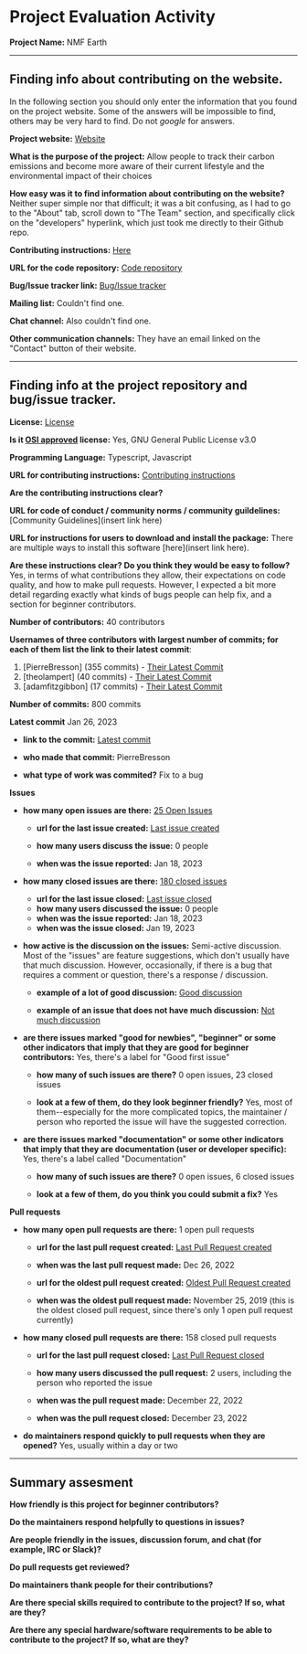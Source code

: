 # Project Evaluation Activity



__Project Name:__  NMF Earth


---

## Finding info about contributing on the website.

In the following section you should only enter the information that you
found on the project website. Some of the answers will be impossible to find, others
may be very hard to find. Do not _google_ for answers.

__Project website:__ [Website](https://nmf.earth/index.html)


__What is the purpose of the project:__ Allow people to track their carbon emissions and become more aware of their current lifestyle and the environmental impact of their choices


__How easy was it to find information about contributing on the website?__ Neither super simple nor that difficult; it was a bit confusing, as I had to go to the "About" tab, scroll down to "The Team" section, and specifically click on the "developers" hyperlink, which just took me directly to their Github repo.


__Contributing instructions:__ [Here](https://github.com/NMF-earth/nmf-app/blob/main/contributing.md) 

__URL for the code repository:__ [Code repository](https://github.com/NMF-earth/nmf-app)

__Bug/Issue tracker link:__ [Bug/Issue tracker](https://github.com/NMF-earth/nmf-app/issues)

__Mailing list:__ Couldn't find one.

__Chat channel:__ Also couldn't find one.

__Other communication channels:__ They have an email linked on the "Contact" button of their website.


---

## Finding info at the project repository and bug/issue tracker.

__License:__ [License](https://github.com/NMF-earth/nmf-app/blob/main/LICENSE)

__Is it [OSI approved](https://opensource.org/licenses/alphabetical) license:__ Yes, GNU General Public License v3.0

__Programming Language:__ Typescript, Javascript

__URL for contributing instructions:__ [Contributing instructions](https://github.com/NMF-earth/nmf-app/blob/main/contributing.md)

__Are the contributing instructions clear?__ 


__URL for code of conduct / community norms / community guildelines:__ [Community Guidelines](insert link here)

__URL for instructions for users to download and install the package:__ There are multiple ways to install this software [here](insert link here). 


__Are these instructions clear? Do you think they would be easy to follow?__ Yes, in terms of what contributions they allow, their expectations on code quality, and how to make pull requests. However, I expected a bit more detail regarding exactly what kinds of bugs people can help fix, and a section for beginner contributors.


__Number of contributors:__ 40 contributors


__Usernames of three contributors with largest number of commits; for
each of them list the link to their latest commit__:

1. [PierreBresson] (355 commits) - [Their Latest Commit](https://github.com/NMF-earth/nmf-app/commit/52bdee6ee73fa5f7d687d9a15bfc66300d2f6f00)
2. [theolampert] (40 commits) - [Their Latest Commit](https://github.com/NMF-earth/nmf-app/commit/cd1ae1595807ba7eb084df09a1eae51d67e1febc)
3. [adamfitzgibbon] (17 commits) - [Their Latest Commit](https://github.com/NMF-earth/nmf-app/commit/13582e74b6749afddf17a5c04761f471529de416)


__Number of commits:__ 800 commits

__Latest commit__ Jan 26, 2023 

- __link to the commit:__ [Latest commit](https://github.com/NMF-earth/nmf-app/commit/52bdee6ee73fa5f7d687d9a15bfc66300d2f6f00)

- __who made that commit:__ PierreBresson

- __what type of work was commited?__ Fix to a bug


__Issues__

- __how many open issues are there:__ [25 Open Issues](https://github.com/NMF-earth/nmf-app/issues?q=is%3Aopen+is%3Aissue)

    - __url for the last issue created:__ [Last issue created](https://github.com/NMF-earth/nmf-app/issues/367)

    - __how many users discuss the issue:__ 0 people
    
    - __when was the issue reported:__ Jan 18, 2023
    

- __how many closed issues are there:__ [180 closed issues](https://github.com/NMF-earth/nmf-app/issues?q=is%3Aissue+is%3Aclosed)
    - __url for the last issue closed:__ [Last issue closed](https://github.com/NMF-earth/nmf-app/issues/366)
    - __how many users discussed the issue:__ 0 people
    - __when was the issue reported:__ Jan 18, 2023
    - __when was the issue closed:__ Jan 19, 2023

- __how active is the discussion on the issues:__ Semi-active discussion. Most of the "issues" are feature suggestions, which don't usually have that much discussion. However, occasionally, if there is a bug that requires a comment or question, there's a response / discussion.

    - __example of a lot of good discussion:__ [Good discussion](https://github.com/NMF-earth/nmf-app/issues/119)
    
    - __example of an issue that does not have much discussion:__ [Not much discussion](https://github.com/NMF-earth/nmf-app/issues/324)



- __are there issues marked "good for newbies", "beginner" or some other indicators that imply that they are good for beginner contributors:__ Yes, there's a label for "Good first issue"

    - __how many of such issues are there?__ 0 open issues, 23 closed issues
    
    - __look at a few of them, do they look beginner friendly?__ Yes, most of them--especially for the more complicated topics, the maintainer / person who reported the issue will have the suggested correction.



- __are there issues marked "documentation" or some other indicators that imply that they are documentation (user or developer specific):__ Yes, there's a label called "Documentation"

    - __how many of such issues are there?__ 0 open issues, 6 closed issues
    
    - __look at a few of them, do you think you could submit a fix?__ Yes



__Pull requests__

- __how many open pull requests are there:__ 1 open pull requests

    - __url for the last pull request created:__ [Last Pull Request created](https://github.com/NMF-earth/nmf-app/pull/365)
    
    - __when was the last pull request made:__ Dec 26, 2022

    - __url for the oldest pull request created:__ [Oldest Pull Request created](https://github.com/NMF-earth/nmf-app/pull/1)
    
    - __when was the oldest pull request made:__ November 25, 2019 (this is the oldest closed pull request, since there's only 1 open pull request currently)

- __how many closed pull requests are there:__ 158 closed pull requests

    - __url for the last pull request closed:__ [Last Pull Request closed](https://github.com/NMF-earth/nmf-app/pull/364)
    
    - __how many users discussed the pull request:__ 2 users, including the person who reported the issue
    
    - __when was the pull request made:__  December 22, 2022
    
    - __when was the pull request closed:__ December 23, 2022
    

- __do maintainers respond quickly to pull requests when they are opened?__ Yes, usually within a day or two





---


## Summary assesment
__How friendly is this project for beginner contributors?__ 




__Do the maintainers respond helpfully to questions in issues?__



__Are people friendly in the issues, discussion forum, and chat (for example, IRC or Slack)?__




__Do pull requests get reviewed?__



__Do maintainers thank people for their contributions?__



__Are there special skills required to contribute to the project? If so, what are they?__



__Are there any special hardware/software requirements to be able to contribute to the project? If so, what are they?__

